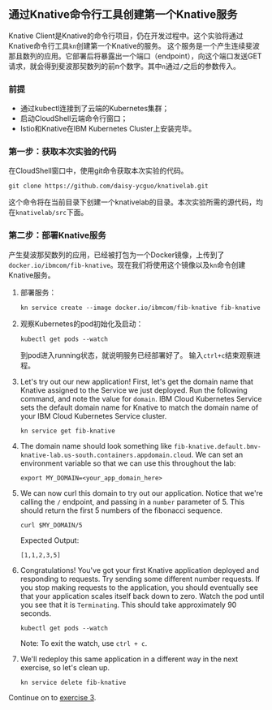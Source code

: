 ## 通过Knative命令行工具创建第一个Knative服务

Knative Client是Knative的命令行项目，仍在开发过程中。这个实验将通过Knative命令行工具`kn`创建第一个Knative的服务。
这个服务是一个产生连续斐波那且数列的应用。它部署后将暴露出一个端口（endpoint），向这个端口发送GET请求，就会得到斐波那契数列的前n个数字。其中`n`通过`/`之后的参数传入。

### 前提
- 通过kubectl连接到了云端的Kubernetes集群；
- 启动CloudShell云端命令行窗口；
- Istio和Knative在IBM Kubernetes Cluster上安装完毕。

### 第一步：获取本次实验的代码

在CloudShell窗口中，使用git命令获取本次实验的代码。

```
git clone https://github.com/daisy-ycguo/knativelab.git
```
这个命令将在当前目录下创建一个knativelab的目录。本次实验所需的源代码，均在`knativelab/src`下面。

### 第二步：部署Knative服务

产生斐波那契数列的应用，已经被打包为一个Docker镜像，上传到了`docker.io/ibmcom/fib-knative`。现在我们将使用这个镜像以及`kn`命令创建Knative服务。

1. 部署服务：

    ```
    kn service create --image docker.io/ibmcom/fib-knative fib-knative
    ```

2. 观察Kubernetes的pod初始化及启动：

    ```
    kubectl get pods --watch
    ```

    到pod进入running状态，就说明服务已经部署好了。
    输入`ctrl+c`结束观察进程。

3. Let's try out our new application! First, let's get the domain name that Knative assigned to the Service we just deployed. Run the following command, and note the value for `domain`. IBM Cloud Kubernetes Service sets the default domain name for Knative to match the domain name of your IBM Cloud Kubernetes Service cluster.

    ```
    kn service get fib-knative
    ```

4. The domain name should look something like `fib-knative.default.bmv-knative-lab.us-south.containers.appdomain.cloud`. We can set an environment variable so that we can use this throughout the lab:

    ```
    export MY_DOMAIN=<your_app_domain_here>
    ```
5. We can now curl this domain to try out our application. Notice that we're calling the `/` endpoint, and passing in a `number` parameter of 5. This should return the first 5 numbers of the fibonacci sequence.

    ```
    curl $MY_DOMAIN/5
    ```

    Expected Output:
    ```
    [1,1,2,3,5]
    ```

6. Congratulations! You've got your first Knative application deployed and responding to requests. Try sending some different number requests. If you stop making requests to the application, you should eventually see that your application scales itself back down to zero. Watch the pod until you see that it is `Terminating`. This should take approximately 90 seconds.

    ```
    kubectl get pods --watch
    ```

    Note: To exit the watch, use `ctrl + c`.

7. We'll redeploy this same application in a different way in the next exercise, so let's clean up.

    ```
    kn service delete fib-knative
    ```

Continue on to [exercise 3](../exercise-3.md).
